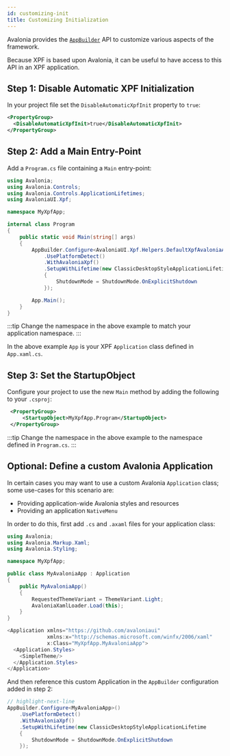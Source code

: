 ```yaml
---
id: customizing-init
title: Customizing Initialization
---
```


Avalonia provides the [`AppBuilder`](https://docs.avaloniaui.net/docs/getting-started/application-lifetimes) API to customize various aspects of the framework. 

Because XPF is based upon Avalonia, it can be useful to have access to this API in an XPF application.

## Step 1: Disable Automatic XPF Initialization

In your project file set the `DisableAutomaticXpfInit` property to `true`:

```xml
<PropertyGroup>
  <DisableAutomaticXpfInit>true</DisableAutomaticXpfInit>
</PropertyGroup>
```

## Step 2: Add a Main Entry-Point

Add a `Program.cs` file containing a `Main` entry-point:

```csharp
using Avalonia;
using Avalonia.Controls;
using Avalonia.Controls.ApplicationLifetimes;
using AvaloniaUI.Xpf;

namespace MyXpfApp;

internal class Program
{
    public static void Main(string[] args)
    {
        AppBuilder.Configure<AvaloniaUI.Xpf.Helpers.DefaultXpfAvaloniaApplication>()
            .UsePlatformDetect()
            .WithAvaloniaXpf()
            .SetupWithLifetime(new ClassicDesktopStyleApplicationLifetime
            { 
                ShutdownMode = ShutdownMode.OnExplicitShutdown 
            });

        App.Main();
    }
}
```

:::tip
Change the namespace in the above example to match your application namespace.
:::

In the above example `App` is your XPF `Application` class defined in `App.xaml.cs`.

## Step 3: Set the StartupObject

Configure your project to use the new `Main` method by adding the following to your `.csproj`:

```xml
 <PropertyGroup>
     <StartupObject>MyXpfApp.Program</StartupObject>
 </PropertyGroup>
```

:::tip
Change the namespace in the above example to the namespace defined in `Program.cs`.
:::

## Optional: Define a custom Avalonia Application

In certain cases you may want to use a custom Avalonia `Application` class; some use-cases for this scenario are:

- Providing application-wide Avalonia styles and resources
- Providing an application `NativeMenu`

In order to do this, first add `.cs` and `.axaml` files for your application class:

```csharp title="MyAvaloniaApp.axaml.cs"
using Avalonia;
using Avalonia.Markup.Xaml;
using Avalonia.Styling;

namespace MyXpfApp;

public class MyAvaloniaApp : Application
{
    public MyAvaloniaApp()
    {
        RequestedThemeVariant = ThemeVariant.Light;
        AvaloniaXamlLoader.Load(this);
    }
}
```

```csharp title="MyAvaloniaApp.axaml"
<Application xmlns="https://github.com/avaloniaui"
             xmlns:x="http://schemas.microsoft.com/winfx/2006/xaml"
             x:Class="MyXpfApp.MyAvaloniaApp">
  <Application.Styles>
    <SimpleTheme/>
  </Application.Styles>
</Application>
```

And then reference this custom Application in the `AppBuilder` configuration added in step 2:

```csharp
// highlight-next-line
AppBuilder.Configure<MyAvaloniaApp>()
    .UsePlatformDetect()
    .WithAvaloniaXpf()
    .SetupWithLifetime(new ClassicDesktopStyleApplicationLifetime
    { 
        ShutdownMode = ShutdownMode.OnExplicitShutdown 
    });
```
